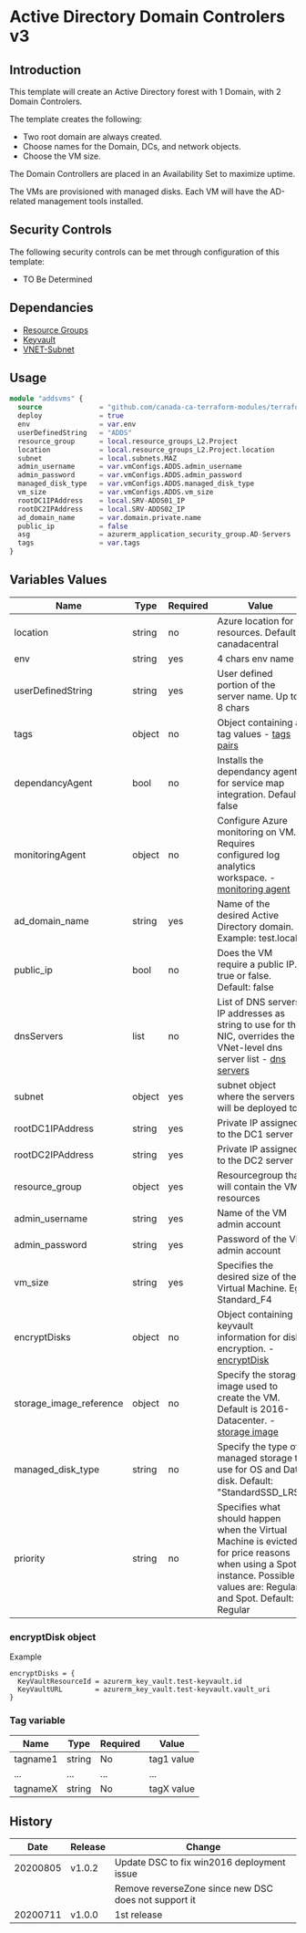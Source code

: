 # Active Directory Domain Controlers v3

## Introduction

This template will create an Active Directory forest with 1 Domain, with 2 Domain Controlers.

The template creates the following:

* Two root domain are always created.
* Choose names for the Domain, DCs, and network objects.  
* Choose the VM size.

The Domain Controllers are placed in an Availability Set to maximize uptime.

The VMs are provisioned with managed disks.  Each VM will have the AD-related management tools installed.

## Security Controls

The following security controls can be met through configuration of this template:

* TO Be Determined

## Dependancies

* [Resource Groups](https://github.com/canada-ca-azure-templates/resourcegroups/blob/master/readme.md)
* [Keyvault](https://github.com/canada-ca-azure-templates/keyvaults/blob/master/readme.md)
* [VNET-Subnet](https://github.com/canada-ca-azure-templates/vnet-subnet/blob/master/readme.md)

## Usage

```terraform
module "addsvms" {
  source              = "github.com/canada-ca-terraform-modules/terraform-azurerm-caf-adds?ref=v1.0.0"
  deploy              = true
  env                 = var.env
  userDefinedString   = "ADDS"
  resource_group      = local.resource_groups_L2.Project
  location            = local.resource_groups_L2.Project.location
  subnet              = local.subnets.MAZ
  admin_username      = var.vmConfigs.ADDS.admin_username
  admin_password      = var.vmConfigs.ADDS.admin_password
  managed_disk_type   = var.vmConfigs.ADDS.managed_disk_type
  vm_size             = var.vmConfigs.ADDS.vm_size
  rootDC1IPAddress    = local.SRV-ADDS01_IP
  rootDC2IPAddress    = local.SRV-ADDS02_IP
  ad_domain_name      = var.domain.private.name
  public_ip           = false
  asg                 = azurerm_application_security_group.AD-Servers
  tags                = var.tags
}
```

## Variables Values

| Name                    | Type   | Required | Value                                                                                                                                                                                          |
| ----------------------- | ------ | -------- | ---------------------------------------------------------------------------------------------------------------------------------------------------------------------------------------------- |
| location                | string | no       | Azure location for resources. Default: canadacentral                                                                                                                                           |
| env                     | string | yes      | 4 chars env name                                                                                                                                                                               |
| userDefinedString       | string | yes      | User defined portion of the server name. Up to 8 chars                                                                                                                                         |
| tags                    | object | no       | Object containing a tag values - [tags pairs](#tag-object)                                                                                                                                     |
| dependancyAgent         | bool   | no       | Installs the dependancy agent for service map integration. Default: false                                                                                                                      |
| monitoringAgent         | object | no       | Configure Azure monitoring on VM. Requires configured log analytics workspace. - [monitoring agent](#monitoring-agent-object)                                                                  |
| ad_domain_name          | string | yes      | Name of the desired Active Directory domain. Example: test.local                                                                                                                               |
| public_ip               | bool   | no       | Does the VM require a public IP. true or false. Default: false                                                                                                                                 |
| dnsServers              | list   | no       | List of DNS servers IP addresses as string to use for this NIC, overrides the VNet-level dns server list - [dns servers](#dns-servers-list)                                                    |
| subnet                  | object | yes      | subnet object where the servers will be deployed to.                                                                                                                                           |
| rootDC1IPAddress        | string | yes      | Private IP assigned to the DC1 server                                                                                                                                                          |
| rootDC2IPAddress        | string | yes      | Private IP assigned to the DC2 server                                                                                                                                                          |
| resource_group          | object | yes      | Resourcegroup that will contain the VM resources                                                                                                                                               |
| admin_username          | string | yes      | Name of the VM admin account                                                                                                                                                                   |
| admin_password          | string | yes      | Password of the VM admin account                                                                                                                                                               |
| vm_size                 | string | yes      | Specifies the desired size of the Virtual Machine. Eg: Standard_F4                                                                                                                             |
| encryptDisks            | object | no       | Object containing keyvault information for disk encryption. - [encryptDisk](#encryptDisk-object)                                                                                               |
| storage_image_reference | object | no       | Specify the storage image used to create the VM. Default is 2016-Datacenter. - [storage image](#storage-image-reference-object)                                                                |
| managed_disk_type       | string | no       | Specify the type of managed storage to use for OS and Data disk. Default: "StandardSSD_LRS"                                                                                                    |
| priority                | string | no       | Specifies what should happen when the Virtual Machine is evicted for price reasons when using a Spot instance. Possible values are: Regular and Spot. Default: Regular                         |

### encryptDisk object

Example

```
encryptDisks = {
  KeyVaultResourceId = azurerm_key_vault.test-keyvault.id
  KeyVaultURL        = azurerm_key_vault.test-keyvault.vault_uri
}
```

### Tag variable

| Name     | Type   | Required | Value      |
| -------- | ------ | -------- | ---------- |
| tagname1 | string | No       | tag1 value |
| ...      | ...    | ...      | ...        |
| tagnameX | string | No       | tagX value |

## History

| Date     | Release | Change                                               |
| -------- | ------- | ---------------------------------------------------- |
| 20200805 | v1.0.2  | Update DSC to fix win2016 deployment issue           |
|          |         | Remove reverseZone since new DSC does not support it |
| 20200711 | v1.0.0  | 1st release                                          |

